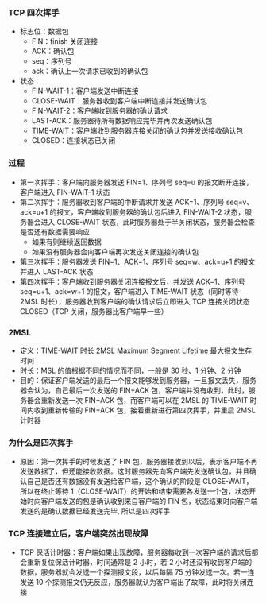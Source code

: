 ### TCP 四次挥手

- 标志位：数据包
  - FIN：finish 关闭连接
  - ACK：确认包
  - seq：序列号
  - ack：确认上一次请求已收到的确认包
- 状态：
  - FIN-WAIT-1：客户端发送中断连接
  - CLOSE-WAIT：服务器收到客户端中断连接并发送确认包
  - FIN-WAIT-2：客户端收到服务器的确认请求
  - LAST-ACK：服务器待所有数据响应完毕并再次发送确认包
  - TIME-WAIT：客户端收到服务器连接关闭的确认包并发送接收确认包
  - CLOSED：连接状态已关闭

### 过程

- 第一次挥手：客户端向服务器发送 FIN=1、序列号 seq=u 的报文断开连接，客户端进入 FIN-WAIT-1 状态
- 第二次挥手：服务器收到客户端的中断请求并发送 ACK=1、序列号 seq=v、ack=u+1 的报文，客户端收到服务器的确认包后进入 FIN-WAIT-2 状态，服务器会进入 CLOSE-WAIT 状态，此时服务器处于半关闭状态，服务器会检查是否还有数据需要响应
  - 如果有则继续返回数据
  - 如果没有服务器会向客户端再次发送关闭连接的确认包
- 第三次挥手：服务器发送 FIN=1、ACK=1、序列号 seq=w、ack=u+1 的报文并进入 LAST-ACK 状态
- 第四次挥手：客户端收到服务器关闭连接报文后，并发送 ACK=1、序列号 seq=u+1、ack=w+1 的报文，客户端进入 TIME-WAIT 状态（同时等待 2MSL 时长），服务器收到客户端的确认请求后立即进入 TCP 连接关闭状态 CLOSED（TCP 关闭，服务器比客户端早一些）

### 2MSL

- 定义：TIME-WAIT 时长 2MSL Maximum Segment Lifetime 最大报文生存时间
- 时长：MSL 的值根据不同的情况而不同，一般是 30 秒、1 分钟、2 分钟
- 目的：保证客户端发送的最后一个报文能够发到服务器，一旦报文丢失，服务器会认为，自己最后一次发送的 FIN+ACK 包，客户端并没有收到，此时，服务器会重新发送一次 FIN+ACK 包，而客户端可以在 2MSL 的 TIME-WAIT 时间内收到重新传输的 FIN+ACK 包，接着重新进行第四次挥手，并重启 2MSL 计时器

### 为什么是四次挥手

- 原因：第一次挥手的时候发送了 FIN 包，服务器接收到以后，表示客户端不再发送数据了，但还能接收数据。这时服务器先向客户端先发送确认包，并且确认自己是否还有数据没有发送给客户端，这个确认的阶段是 CLOSE-WAIT，所以在终止等待 1（CLOSE-WAIT）的开始和结束需要各发送一个包，状态开始时向客户端发送的包是确认收到来自客户端的 FIN 包，状态结束时向客户端发送的是确认数据已经发送完毕, 所以是四次挥手

### TCP 连接建立后，客户端突然出现故障

- TCP 保活计时器：客户端如果出现故障，服务器每收到一次客户端的请求后都会重新复位保活计时器，时间通常是 2 小时，若 2 小时还没有收到客户端的数据，服务器就会发送一个探测报文段，以后每隔 75 分钟发送一次。若一连发送 10 个探测报文仍无反应，服务器就认为客户端出了故障，此时将关闭连接
